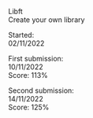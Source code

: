 Libft  
Create your own library

Started:  
02/11/2022

First submission:  
10/11/2022  
Score: 113%

Second submission:  
14/11/2022  
Score: 125%
